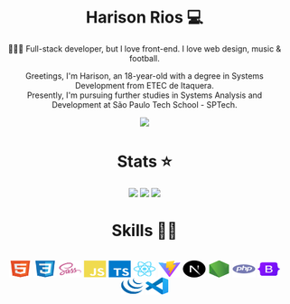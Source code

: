 <div align="center">
   <h1> Harison Rios 💻 </h1>
   <p>  </>👨🏻‍💻 Full-stack developer, but I love front-end. I love web design, music & football. </p> 
   
   <p> Greetings, I'm Harison, an 18-year-old with a degree in Systems Development from ETEC de Itaquera. <br>
   Presently, I'm pursuing further studies in Systems Analysis and Development at São Paulo Tech School - SPTech.<br>  </p>

   <img src="https://i.pinimg.com/originals/0b/5c/c0/0b5cc024841accd9a31a7b2daeb0e57b.gif">
<div>




<h1 align="center"> Stats ⭐  </h1>

<div align="center">
<img height="150em" src="https://github-readme-stats.vercel.app/api?username=harisonrios&show_icons=true&theme=holi"/> 
<img height="150em" src="https://github-readme-stats.vercel.app/api/top-langs/?username=harisonrios&hide_progress=true&theme=holi"/>
<img height="150em" src="https://github-readme-stats.vercel.app/api/top-langs/?username=harisonrios&theme=holi"/>
</div>


<h1 align="center"> Skills 👨‍💻 </h1>
   <div style="display: inline_block" align="center"><br>
   <img align="center" alt=HTML" height="30" width="40" src="https://raw.githubusercontent.com/devicons/devicon/master/icons/html5/html5-original.svg">
   <img align="center" alt=CSS" height="30" width="40" src="https://raw.githubusercontent.com/devicons/devicon/master/icons/css3/css3-original.svg">
   <img align="center" alt=SASS" height="30" width="40" src="https://raw.githubusercontent.com/devicons/devicon/master/icons/sass/sass-original.svg">
   <img align="center" alt=JS" height="30" width="40" src="https://raw.githubusercontent.com/devicons/devicon/master/icons/javascript/javascript-plain.svg">
   <img align="center" alt="TS" height="30" width="40" src="https://raw.githubusercontent.com/devicons/devicon/master/icons/typescript/typescript-original.svg">
   <img align="center" alt="ReactJS" height="30" width="40" src="https://raw.githubusercontent.com/devicons/devicon/master/icons/react/react-original.svg">
   <img align="center" alt="ViteJS" height="30" width="40" src="https://raw.githubusercontent.com/devicons/devicon/master/icons/vitejs/vitejs-original.svg">
   <img align="center" alt="NextJS" height="30" width="40" src="https://raw.githubusercontent.com/devicons/devicon/master/icons/nextjs/nextjs-original.svg">
   <img align="center" alt="Node.JS" height="30" width="40" src="https://raw.githubusercontent.com/devicons/devicon/master/icons/nodejs/nodejs-original.svg">
   <img align="center" alt=PHP" height="30" width="40" src="https://raw.githubusercontent.com/devicons/devicon/master/icons/php/php-plain.svg">
   <img align="center" alt=Bootstrap" height="30" width="40" src="https://raw.githubusercontent.com/devicons/devicon/master/icons/bootstrap/bootstrap-original.svg">
   <img align="center" alt=Jquerry" height="30" width="40" src="https://raw.githubusercontent.com/devicons/devicon/master/icons/jquery/jquery-original.svg">
   <img align="center" alt=VSCode" height="30" width="40" src="https://raw.githubusercontent.com/devicons/devicon/master/icons/vscode/vscode-original.svg">
   </div>






